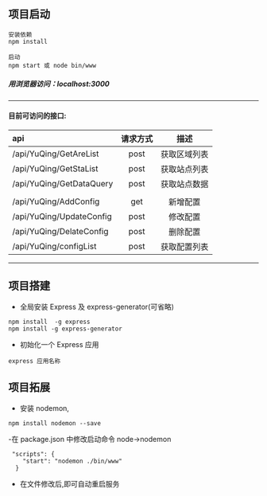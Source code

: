 ## 项目启动

```
安装依赖
npm install
```

```
启动
npm start 或 node bin/www
```

##### 用浏览器访问：localhost:3000

---

#### **目前可访问的接口:**

| api                      | 请求方式 |     描述     |
| :----------------------- | :------: | :----------: |
| /api/YuQing/GetAreList   |   post   | 获取区域列表 |
| /api/YuQing/GetStaList   |   post   | 获取站点列表 |
| /api/YuQing/GetDataQuery |   post   | 获取站点数据 |
|                          |          |
| /api/YuQing/AddConfig    |   get    |   新增配置   |
| /api/YuQing/UpdateConfig |   post   |   修改配置   |
| /api/YuQing/DelateConfig |   post   |   删除配置   |
| /api/YuQing/configList   |   post   | 获取配置列表 |

---

## 项目搭建

- 全局安装 Express 及 express-generator(可省略)

```
npm install  -g express
npm install -g express-generator
```

- 初始化一个 Express 应用

```
express 应用名称
```

## 项目拓展

- 安装 nodemon,

```
npm install nodemon --save
```

-在 package.json 中修改启动命令 node->nodemon

```
 "scripts": {
    "start": "nodemon ./bin/www"
  }
```

- 在文件修改后,即可自动重启服务

